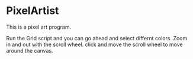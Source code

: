 # PixelArtist
This is a pixel art program.

Run the Grid script and you can go ahead and select differnt colors.
Zoom in and out with the scroll wheel.
click and move the scroll wheel to move around the canvas.
